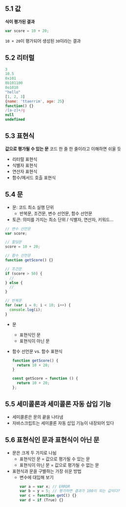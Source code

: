 ## 5.1 값

**식이 평가된 결과**

```javascript
var score = 10 + 20;
```

`10 + 20`이 평가되어 생성된 `30`이라는 결과

## 5.2 리터럴

```javascript
3
10.5
0x101
0b101100
0o1010
"hello"
[1, 2, 3]
{name: 'ttaerrim', age: 25}
function() {}
/[a-z]+/g
null
undefined
```

## 5.3 표현식

**값으로 평가될 수 있는 문**
코드 한 줄 한 줄이라고 이해하면 쉬울 듯

- 리터럴 표현식
- 식별자 표현식
- 연산자 표현식
- 함수/메서드 호출 표현식

## 5.4 문

- 문: 코드 최소 실행 단위
  - 반복문, 조건문, 변수 선언문, 함수 선언문
- 토큰: 의미를 가지는 최소 단위 / 식별자, 연산자, 키워드...

```javascript
// 변수 선언문
var score;

// 할당문
score = 10 + 20;

// 함수 선언문
function getScore() {}

// 조건문
if (score > 50) {
  //
} else {
  //
}

// 반복문
for (var i = 0; i < 10; i++) {
  console.log(i);
}
```

- 문

  - 표현식인 문
  - 표현식이 아닌 문

- 함수 선언문 vs. 함수 표현식

  ```javascript
  function getScore() {
    return 10 + 20;
  }

  const getScore = function () {
    return 10 + 20;
  };
  ```

## 5.5 세미콜론과 세미콜론 자동 삽입 기능

- 세미콜론은 문의 끝을 나타냄
- 자바스크립트는 세미콜론 자동 삽입 기능이 내장되어 있다

## 5.6 표현식인 문과 표현식이 아닌 문

- 문은 크게 두 가지로 나뉨
  - 표현식인 문 = 값으로 평가될 수 있는 문
  - 표현식이 아닌 문 = 값으로 평가될 수 없는 문
- 표현식과 문을 구별하는 가장 쉬운 방법
  - 변수에 대입해 보기
    ```javascript
    var a = var x; // ERROR
    var b = y = 5; // 평가하면 결과가 100이 되는 값이다?
    var c = function getC() {}
    var d = if (True) {}
    ```
